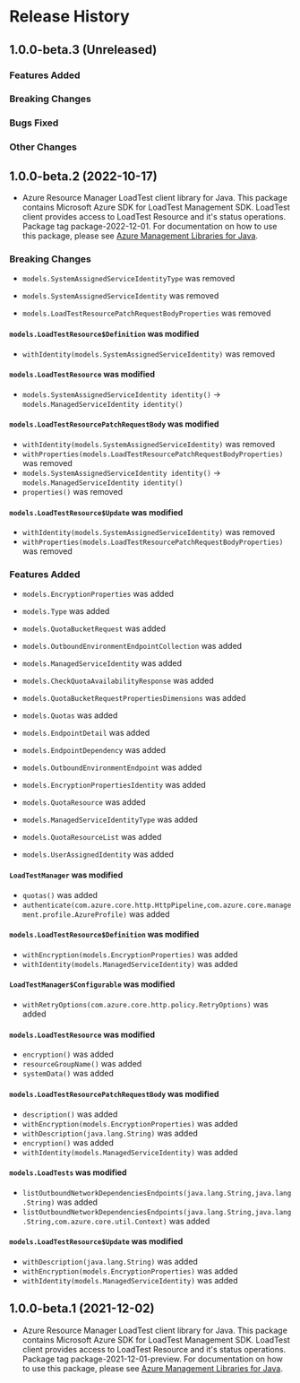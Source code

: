 # Release History

## 1.0.0-beta.3 (Unreleased)

### Features Added

### Breaking Changes

### Bugs Fixed

### Other Changes

## 1.0.0-beta.2 (2022-10-17)

- Azure Resource Manager LoadTest client library for Java. This package contains Microsoft Azure SDK for LoadTest Management SDK. LoadTest client provides access to LoadTest Resource and it's status operations. Package tag package-2022-12-01. For documentation on how to use this package, please see [Azure Management Libraries for Java](https://aka.ms/azsdk/java/mgmt).

### Breaking Changes

* `models.SystemAssignedServiceIdentityType` was removed

* `models.SystemAssignedServiceIdentity` was removed

* `models.LoadTestResourcePatchRequestBodyProperties` was removed

#### `models.LoadTestResource$Definition` was modified

* `withIdentity(models.SystemAssignedServiceIdentity)` was removed

#### `models.LoadTestResource` was modified

* `models.SystemAssignedServiceIdentity identity()` -> `models.ManagedServiceIdentity identity()`

#### `models.LoadTestResourcePatchRequestBody` was modified

* `withIdentity(models.SystemAssignedServiceIdentity)` was removed
* `withProperties(models.LoadTestResourcePatchRequestBodyProperties)` was removed
* `models.SystemAssignedServiceIdentity identity()` -> `models.ManagedServiceIdentity identity()`
* `properties()` was removed

#### `models.LoadTestResource$Update` was modified

* `withIdentity(models.SystemAssignedServiceIdentity)` was removed
* `withProperties(models.LoadTestResourcePatchRequestBodyProperties)` was removed

### Features Added

* `models.EncryptionProperties` was added

* `models.Type` was added

* `models.QuotaBucketRequest` was added

* `models.OutboundEnvironmentEndpointCollection` was added

* `models.ManagedServiceIdentity` was added

* `models.CheckQuotaAvailabilityResponse` was added

* `models.QuotaBucketRequestPropertiesDimensions` was added

* `models.Quotas` was added

* `models.EndpointDetail` was added

* `models.EndpointDependency` was added

* `models.OutboundEnvironmentEndpoint` was added

* `models.EncryptionPropertiesIdentity` was added

* `models.QuotaResource` was added

* `models.ManagedServiceIdentityType` was added

* `models.QuotaResourceList` was added

* `models.UserAssignedIdentity` was added

#### `LoadTestManager` was modified

* `quotas()` was added
* `authenticate(com.azure.core.http.HttpPipeline,com.azure.core.management.profile.AzureProfile)` was added

#### `models.LoadTestResource$Definition` was modified

* `withEncryption(models.EncryptionProperties)` was added
* `withIdentity(models.ManagedServiceIdentity)` was added

#### `LoadTestManager$Configurable` was modified

* `withRetryOptions(com.azure.core.http.policy.RetryOptions)` was added

#### `models.LoadTestResource` was modified

* `encryption()` was added
* `resourceGroupName()` was added
* `systemData()` was added

#### `models.LoadTestResourcePatchRequestBody` was modified

* `description()` was added
* `withEncryption(models.EncryptionProperties)` was added
* `withDescription(java.lang.String)` was added
* `encryption()` was added
* `withIdentity(models.ManagedServiceIdentity)` was added

#### `models.LoadTests` was modified

* `listOutboundNetworkDependenciesEndpoints(java.lang.String,java.lang.String)` was added
* `listOutboundNetworkDependenciesEndpoints(java.lang.String,java.lang.String,com.azure.core.util.Context)` was added

#### `models.LoadTestResource$Update` was modified

* `withDescription(java.lang.String)` was added
* `withEncryption(models.EncryptionProperties)` was added
* `withIdentity(models.ManagedServiceIdentity)` was added

## 1.0.0-beta.1 (2021-12-02)

- Azure Resource Manager LoadTest client library for Java. This package contains Microsoft Azure SDK for LoadTest Management SDK. LoadTest client provides access to LoadTest Resource and it's status operations. Package tag package-2021-12-01-preview. For documentation on how to use this package, please see [Azure Management Libraries for Java](https://aka.ms/azsdk/java/mgmt).
